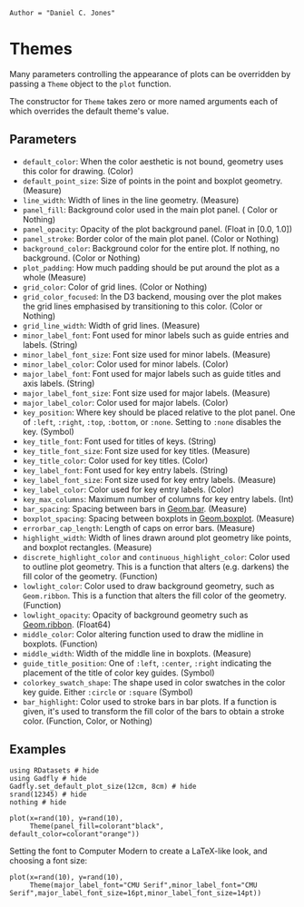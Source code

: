 ```@meta
Author = "Daniel C. Jones"
```

# Themes

Many parameters controlling the appearance of plots can be overridden by passing
a `Theme` object to the `plot` function.

The constructor for `Theme` takes zero or more named arguments each of which
overrides the default theme's value.


## Parameters

  * `default_color`: When the color aesthetic is not bound, geometry uses this
    color for drawing. (Color)
  * `default_point_size`: Size of points in the point and boxplot geometry.
     (Measure)
  * `line_width`: Width of lines in the line geometry. (Measure)
  * `panel_fill`: Background color used in the main plot panel. (
    Color or Nothing)
  * `panel_opacity`: Opacity of the plot background panel. (Float in [0.0, 1.0])
  * `panel_stroke`: Border color of the main plot panel. (Color or
    Nothing)
  * `background_color`: Background color for the entire plot. If nothing, no
    background. (Color or Nothing)
  * `plot_padding`: How much padding should be put around the plot as a whole (Measure)
  * `grid_color`: Color of grid lines. (Color or Nothing)
  * `grid_color_focused`: In the D3 backend, mousing over the plot makes the
    grid lines emphasised by transitioning to this color. (Color or Nothing)
  * `grid_line_width`: Width of grid lines. (Measure)
  * `minor_label_font`: Font used for minor labels such as guide entries and
    labels. (String)
  * `minor_label_font_size`: Font size used for minor labels. (Measure)
  * `minor_label_color`: Color used for minor labels. (Color)
  * `major_label_font`: Font used for major labels such as guide titles and axis
    labels. (String)
  * `major_label_font_size`: Font size used for major labels. (Measure)
  * `major_label_color`: Color used for major labels. (Color)
  * `key_position`: Where key should be placed relative to the plot panel. One
    of `:left`, `:right`, `:top`, `:bottom`, or `:none`. Setting to `:none`
    disables the key. (Symbol)
  * `key_title_font`: Font used for titles of keys. (String)
  * `key_title_font_size`: Font size used for key titles. (Measure)
  * `key_title_color`: Color used for key titles. (Color)
  * `key_label_font`: Font used for key entry labels. (String)
  * `key_label_font_size`: Font size used for key entry labels. (Measure)
  * `key_label_color`: Color used for key entry labels. (Color)
  * `key_max_columns`: Maximum number of columns for key entry labels. (Int)
  * `bar_spacing`: Spacing between bars in [Geom.bar](@ref). (Measure)
  * `boxplot_spacing`: Spacing between boxplots in [Geom.boxplot](@ref). (Measure)
  * `errorbar_cap_length`: Length of caps on error bars. (Measure)
  * `highlight_width`: Width of lines drawn around plot geometry like points,
    and boxplot rectangles. (Measure)
  * `discrete_highlight_color` and `continuous_highlight_color`: Color used
    to outline plot geometry. This is a function that alters (e.g. darkens) the
    fill color of the geometry. (Function)
  * `lowlight_color`: Color used to draw background geometry, such as
    `Geom.ribbon`. This is a function that alters the fill color of the geometry.
    (Function)
  * `lowlight_opacity`: Opacity of background geometry such as [Geom.ribbon](@ref).
    (Float64)
  * `middle_color`: Color altering function used to draw the midline in
    boxplots. (Function)
  * `middle_width`: Width of the middle line in boxplots. (Measure)
  *  `guide_title_position`: One of `:left`, `:center`, `:right` indicating the
     placement of the title of color key guides. (Symbol)
  * `colorkey_swatch_shape`: The shape used in color swatches in the color key
    guide. Either `:circle` or `:square`  (Symbol)
  * `bar_highlight`: Color used to stroke bars in bar plots. If a function is
    given, it's used to transform the fill color of the bars to obtain a stroke
    color. (Function, Color, or Nothing)

## Examples

```@example 1
using RDatasets # hide
using Gadfly # hide
Gadfly.set_default_plot_size(12cm, 8cm) # hide
srand(12345) # hide
nothing # hide
```

```@example 1
plot(x=rand(10), y=rand(10),
     Theme(panel_fill=colorant"black", default_color=colorant"orange"))
```

Setting the font to Computer Modern to create a LaTeX-like look, and choosing a font size:

```@example 1
plot(x=rand(10), y=rand(10),
     Theme(major_label_font="CMU Serif",minor_label_font="CMU Serif",major_label_font_size=16pt,minor_label_font_size=14pt))
```
